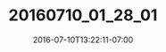 ---
title: "20160710_01_28_01"
date: 2016-07-10T13:22:11-07:00
draft: false
location: Olympic Peninsula, WA
img_url: https://d17enza3bfujl8.cloudfront.net/20160710_01_28_01.jpg
original_fn: ""
tags:
- Olympic Peninsula, WA
- landscapes
- water

---